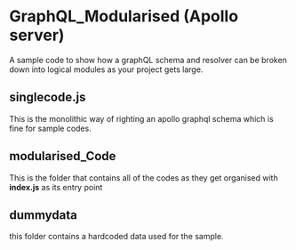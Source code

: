 # GraphQL_Modularised (Apollo server)
A sample code to show how a graphQL schema and resolver can be broken down into logical modules as your project gets large.

## singlecode.js
This is the monolithic way of righting an apollo graphql schema which is fine for sample codes.

## modularised_Code
This is the folder that contains all of the codes as they get organised with __index.js__ as its entry point

## dummydata
this folder contains a hardcoded data used for the sample.
